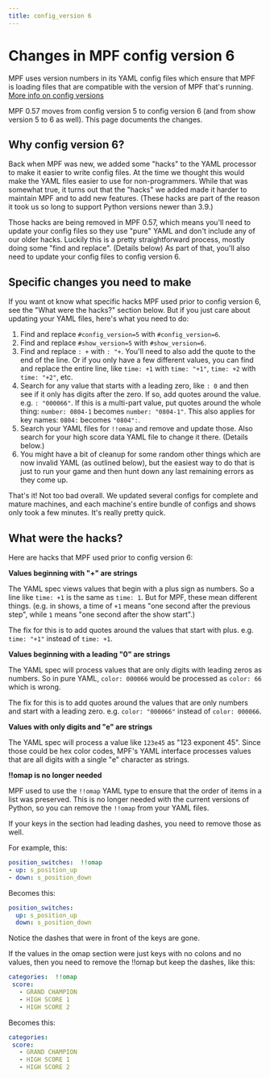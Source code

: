 ```yaml
---
title: config_version 6
---
```


# Changes in MPF config version 6

MPF uses version numbers in its YAML config files which ensure that MPF is loading
files that are compatible with the version of MPF that's running. [More info on config versions](config_version.md)

MPF 0.57 moves from config version 5 to config version 6 (and from show version 5 to 6 as well). This page documents the changes.

## Why config version 6?

Back when MPF was new, we added some "hacks" to the YAML processor to make it easier to write config files. At the time we thought this would make the YAML files easier to use for non-programmers. While that was somewhat true, it turns out that the "hacks" we added made it harder to maintain MPF and to add new features. (These hacks are part of the reason it took us so long to support Python versions newer than 3.9.)

Those hacks are being removed in MPF 0.57, which means you'll need to update your config files so they use "pure" YAML and don't include any of our older hacks. Luckily this is a pretty straightforward process, mostly doing some "find and replace". (Details below) As part of that, you'll also need to update your config files to config version 6.

## Specific changes you need to make

If you want ot know what specific hacks MPF used prior to config version 6, see the
"What were the hacks?" section below. But if you just care about updating your YAML files,
here's what you need to do:

1. Find and replace `#config_version=5` with `#config_version=6`.
2. Find and replace `#show_version=5` with `#show_version=6`.
3. Find and replace `: +` with `: "+`. You'll need to also add the quote to the end of the line. Or if you only have a few different values, you can find and replace the entire line, like `time: +1` with `time: "+1"`, `time: +2` with `time: "+2"`, etc.
4. Search for any value that starts with a leading zero, like `: 0` and then see if it only has digits after the zero. If so, add quotes around the value. e.g. `: "000066"`. If this is a multi-part value, put quotes around the whole thing: `number: 0804-1` becomes `number: "0804-1"`. This also applies for key names: `0804:` becomes `"0804":`.
5. Search your YAML files for `!!omap` and remove and update those. Also search for your high score data YAML file to change it there. (Details below.)
6. You might have a bit of cleanup for some random other things which are now invalid YAML (as outlined below), but the easiest way to do that is just to run your game and then hunt down any last remaining errors as they come up.

That's it! Not too bad overall. We updated several configs for complete and mature machines, and
each machine's entire bundle of configs and shows only took a few minutes. It's really pretty quick.

## What were the hacks?

Here are hacks that MPF used prior to config version 6:

**Values beginning with "+" are strings**

   The YAML spec views values that begin with a plus sign as numbers. So a line like `time: +1`
   is the same as `time: 1`. But for MPF, these mean different things. (e.g. in shows, a time of
   `+1` means "one second after the previous step", while `1` means "one second after the show start".)

   The fix for this is to add quotes around the values that start with plus. e.g. `time: "+1"` instead of `time: +1`.

**Values beginning with a leading "0" are strings**

   The YAML spec will process values that are only digits with leading zeros as numbers.
   So in pure YAML, `color: 000066` would be processed as `color: 66` which is wrong.

   The fix for this is to add quotes around the values that are only numbers and start with a leading zero. e.g. `color: "000066"` instead of `color: 000066`.

**Values with only digits and "e" are strings**

   The YAML spec will process a value like ``123e45`` as "123 exponent 45". Since those could
   be hex color codes, MPF's YAML interface processes values that are all digits with a single
   "e" character as strings.

**!!omap is no longer needed**

   MPF used to use the `!!omap` YAML type to ensure that the order of items in a list was
   preserved. This is no longer needed with the current versions of Python, so you can remove
   the `!!omap` from your YAML files.

   If your keys in the section had leading dashes, you need to remove those as well.

   For example, this:

   ``` yaml title="Old way"
   position_switches:  !!omap
   - up: s_position_up
   - down: s_position_down
   ```

   Becomes this:

   ``` yaml title="New way in config version 6"
   position_switches:
     up: s_position_up
     down: s_position_down
   ```

   Notice the dashes that were in front of the keys are gone.

   If the values in the omap section were just keys with no colons and no values, then you need to
   remove the !!omap but keep the dashes, like this:

   ``` yaml title="Old way"
   categories:  !!omap
    score:
      - GRAND CHAMPION
      - HIGH SCORE 1
      - HIGH SCORE 2
   ```

   Becomes this:

   ``` yaml title="New way in config version 6"
   categories:
    score:
      - GRAND CHAMPION
      - HIGH SCORE 1
      - HIGH SCORE 2
   ```